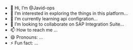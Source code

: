 - 👋 Hi, I’m @Javid-ops
- 👀 I’m interested in exploring the things in this platform...
- 🌱 I’m currently learning api configration...
- 💞️ I’m looking to collaborate on SAP Integration Suite...
- 📫 How to reach me ...
- 😄 Pronouns: ...
- ⚡ Fun fact: ...

<!---
Javid-ops/Javid-ops is a ✨ special ✨ repository because its `README.md` (this file) appears on your GitHub profile.
You can click the Preview link to take a look at your changes.
--->
